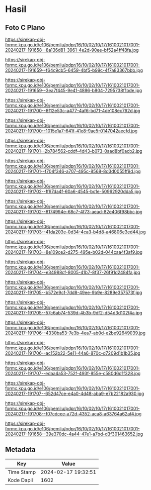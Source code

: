 # Hasil

## Foto C Plano

https://sirekap-obj-formc.kpu.go.id/e106/pemilu/pdpr/16/10/02/10/17/1610021017001-20240217-191658--8a136d81-3961-4e2d-90ee-bf52a4ff48fa.jpg

https://sirekap-obj-formc.kpu.go.id/e106/pemilu/pdpr/16/10/02/10/17/1610021017001-20240217-191659--f64c9cb5-6459-4bf5-b99c-4f7a83367bbb.jpg

https://sirekap-obj-formc.kpu.go.id/e106/pemilu/pdpr/16/10/02/10/17/1610021017001-20240217-191659--3ea7f445-9e41-4886-b804-7295738f1bde.jpg

https://sirekap-obj-formc.kpu.go.id/e106/pemilu/pdpr/16/10/02/10/17/1610021017001-20240217-191700--8f12e53c-a477-4af6-bd71-4de108ec792d.jpg

https://sirekap-obj-formc.kpu.go.id/e106/pemilu/pdpr/16/10/02/10/17/1610021017001-20240217-191700--1015e1a7-641f-41e8-9ae5-0147042aecfd.jpg

https://sirekap-obj-formc.kpu.go.id/e106/pemilu/pdpr/16/10/02/10/17/1610021017001-20240217-191701--2b784562-cddf-4d43-b073-0aad8bf0acb2.jpg

https://sirekap-obj-formc.kpu.go.id/e106/pemilu/pdpr/16/10/02/10/17/1610021017001-20240217-191701--f704f346-a707-495c-8568-8d3d0055ff9d.jpg

https://sirekap-obj-formc.kpu.go.id/e106/pemilu/pdpr/16/10/02/10/17/1610021017001-20240217-191702--ff97da4f-60a6-4545-bc1e-50962920dda5.jpg

https://sirekap-obj-formc.kpu.go.id/e106/pemilu/pdpr/16/10/02/10/17/1610021017001-20240217-191702--8174994e-68c7-4f73-aead-82e406f98bbc.jpg

https://sirekap-obj-formc.kpu.go.id/e106/pemilu/pdpr/16/10/02/10/17/1610021017001-20240217-191703--41da203e-0d34-4ca3-b4d8-a46806e3ed44.jpg

https://sirekap-obj-formc.kpu.go.id/e106/pemilu/pdpr/16/10/02/10/17/1610021017001-20240217-191703--8e109ce2-d275-495e-b02d-044caa4f3af9.jpg

https://sirekap-obj-formc.kpu.go.id/e106/pemilu/pdpr/16/10/02/10/17/1610021017001-20240217-191704--e34988cf-8005-41b7-8f37-26f91d2484fa.jpg

https://sirekap-obj-formc.kpu.go.id/e106/pemilu/pdpr/16/10/02/10/17/1610021017001-20240217-191705--b572e9cf-7dd8-49ee-9b9e-8289e357573f.jpg

https://sirekap-obj-formc.kpu.go.id/e106/pemilu/pdpr/16/10/02/10/17/1610021017001-20240217-191705--57c6ab74-539d-4b3b-9df2-d54d3d102f4a.jpg

https://sirekap-obj-formc.kpu.go.id/e106/pemilu/pdpr/16/10/02/10/17/1610021017001-20240217-191706--4330ba53-7e3b-4ea7-ab0d-e2be92649039.jpg

https://sirekap-obj-formc.kpu.go.id/e106/pemilu/pdpr/16/10/02/10/17/1610021017001-20240217-191706--ac152b22-5e11-44a6-870c-d7209d1b1b35.jpg

https://sirekap-obj-formc.kpu.go.id/e106/pemilu/pdpr/16/10/02/10/17/1610021017001-20240217-191707--edaa4a53-752f-493f-855e-c580d6d1f328.jpg

https://sirekap-obj-formc.kpu.go.id/e106/pemilu/pdpr/16/10/02/10/17/1610021017001-20240217-191707--652d47ce-e4a0-4d48-aba9-e7b22182a930.jpg

https://sirekap-obj-formc.kpu.go.id/e106/pemilu/pdpr/16/10/02/10/17/1610021017001-20240217-191708--f07cdcee-a72d-4352-aca8-a63764a62af4.jpg

https://sirekap-obj-formc.kpu.go.id/e106/pemilu/pdpr/16/10/02/10/17/1610021017001-20240217-191658--39e370dc-4a44-47e1-a7bd-d3f301463652.jpg


## Metadata

| Key        | Value               |
| ---------- | ------------------- |
| Time Stamp | 2024-02-17 19:32:51 |
| Kode Dapil | 1602                |




